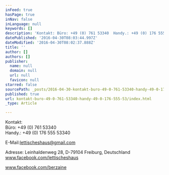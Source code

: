 ```yaml
---
inFeed: true
hasPage: true
inNav: false
inLanguage: null
keywords: []
description: 'Kontakt: Büro: +49 (0) 761 53340  Handy.: +49 (0) 176 555 53340'
datePublished: '2016-04-30T08:03:44.997Z'
dateModified: '2016-04-30T08:02:37.888Z'
title: ''
author: []
authors: []
publisher:
  name: null
  domain: null
  url: null
  favicon: null
starred: false
sourcePath: _posts/2016-04-30-kontakt-buro-49-0-761-53340-handy-49-0-176-555-53.md
published: true
url: kontakt-buro-49-0-761-53340-handy-49-0-176-555-53/index.html
_type: Article

---
```

Kontakt:  
Büro: +49 (0) 761 53340   
Handy.: +49 (0) 176 555 53340

E-Mail:lettischeshaus@gmail.com

Adresse: Leinhaldenweg 28, D-79104 Freiburg, Deutschland www.facebook.com/lettischeshaus

www.facebook.com/berzaine